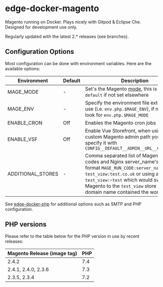 # edge-docker-magento
Magento running on Docker. Plays nicely with Gitpod & Eclipse Che. Designed for development use only.

Regularly updated with the latest 2.* releases (see branches).

## Configuration Options
Most configuration can be done with environment variables. Here are the available options:

| Environment       | Default | Description |
| -------------     | ------- | --- |
| MAGE_MODE         | -       | Set's the Magento [mode](http://devdocs.magento.com/guides/v2.3/config-guide/bootstrap/magento-modes.html), this is usualy `default` if not set elsewhere |
| MAGE_ENV          | -       | Specify the environment file extension to use (i.e. `env.php.$MAGE_ENV`),  if not set, will look for `env.php.$MAGE_MODE` |
| ENABLE_CRON       | Off     | Enables the Magento cron jobs |
| ENABLE_VSF        | Off     | Enable Vue Storefront, when using a custom Magento admin path you must specify it with `CONFIG__DEFAULT__ADMIN__URL__CUSTOM_PATH` |
| ADDITIONAL_STORES | -       | Comma separated list of Magento store codes and Nginx server_name's in the format `MAGE_RUN_CODE:server_name`, i.e. `test_view:test.co.uk` or using a regex `test_view:~test` which would switch Magento to the `test_view` store if the domain name contained the word `test` |

See [edge-docker-php](https://github.com/outeredge/edge-docker-php) for additional options such as SMTP and PHP configuration.

## PHP versions

Please refer to the table below for the PHP version in use by recent releases:

| Magento Release (image tag)   | PHP     |
| ----------------------------- | ------- |
| 2.4.2                         | 7.4     |
| 2.4.1, 2.4.0, 2.3.6           | 7.3     |
| 2.3.5, 2.3.4                  | 7.2     |